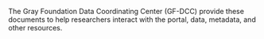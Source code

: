 The Gray Foundation Data Coordinating Center (GF-DCC) provide these documents to help researchers interact with the portal, data, metadata, and other resources.
